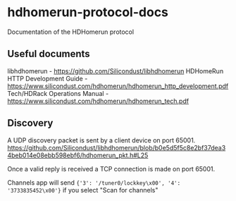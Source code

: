 # hdhomerun-protocol-docs
Documentation of the HDHomerun protocol


## Useful documents
libhdhomerun - https://github.com/Silicondust/libhdhomerun
HDHomeRun HTTP Development Guide - https://www.silicondust.com/hdhomerun/hdhomerun_http_development.pdf
Tech/HDRack Operations Manual - https://www.silicondust.com/hdhomerun/hdhomerun_tech.pdf

## Discovery

A UDP discovery packet is sent by a client device on port 65001.
https://github.com/Silicondust/libhdhomerun/blob/b0e5d5f5c8e2bf37dea34beb014e08ebb598ebf6/hdhomerun_pkt.h#L25

Once a valid reply is received a TCP connection is made on port 65001.

Channels app will send `{'3': '/tuner0/lockkey\x00', '4': '3733835452\x00'}` if you select "Scan for channels"
